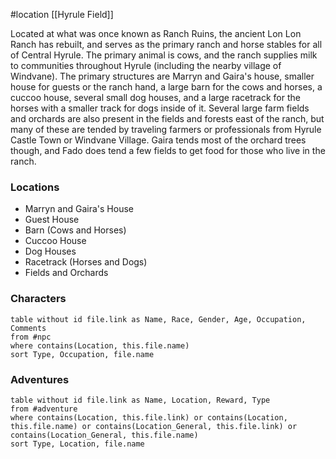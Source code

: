#location [[Hyrule Field]]

Located at what was once known as Ranch Ruins, the ancient Lon Lon Ranch has rebuilt, and serves as the primary ranch and horse stables for all of Central Hyrule. The primary animal is cows, and the ranch supplies milk to communities throughout Hyrule (including the nearby village of Windvane). The primary structures are Marryn and Gaira's house, smaller house for guests or the ranch hand, a large barn for the cows and horses, a cuccoo house, several small dog houses, and a large racetrack for the horses with a smaller track for dogs inside of it. Several large farm fields and orchards are also present in the fields and forests east of the ranch, but many of these are tended by traveling farmers or professionals from Hyrule Castle Town or Windvane Village. Gaira tends most of the orchard trees though, and Fado does tend a few fields to get food for those who live in the ranch.

### Locations

* Marryn and Gaira's House
* Guest House
* Barn (Cows and Horses)
* Cuccoo House
* Dog Houses
* Racetrack (Horses and Dogs)
* Fields and Orchards

### Characters
```dataview
table without id file.link as Name, Race, Gender, Age, Occupation, Comments
from #npc
where contains(Location, this.file.name)
sort Type, Occupation, file.name
```

### Adventures
```dataview
table without id file.link as Name, Location, Reward, Type
from #adventure
where contains(Location, this.file.link) or contains(Location, this.file.name) or contains(Location_General, this.file.link) or contains(Location_General, this.file.name)
sort Type, Location, file.name
```
